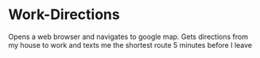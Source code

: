 # Work-Directions
Opens a web browser and navigates to google map.
Gets directions from my house to work and texts me the shortest route 5 minutes before I leave
